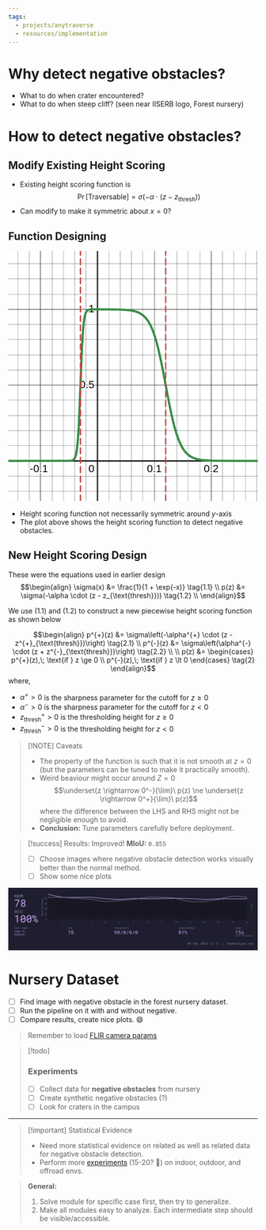 ```yaml
---
tags:
  - projects/anytraverse
  - resources/implementation
---
```

# Why detect negative obstacles?

- What to do when crater encountered?
- What to do when steep cliff? (seen near IISERB logo, Forest nursery)

# How to detect negative obstacles?

## Modify Existing Height Scoring

- Existing height scoring function is $$\Pr[\text{Traversable}] = \sigma(-\alpha \cdot (z - z_{\text{thresh}}))$$
- Can modify to make it symmetric about $x = 0$?

## Function Designing

![](../assets/height-scoring.png)

- Height scoring function not necessarily symmetric around $y$-axis
- The plot above shows the height scoring function to detect negative obstacles.

## New Height Scoring Design

These were the equations used in earlier design
$$\begin{align}
	\sigma(x) &= \frac{1}{1 + \exp(-x)} \tag{1.1} \\
	p(z) &= \sigma(-\alpha \cdot (z - z_{\text{thresh}})) \tag{1.2} \\
\end{align}$$

We use (1.1) and (1.2) to construct a new piecewise height scoring function as shown below

$$\begin{align}
	p^{+}(z) &= \sigma\left(-\alpha^{+} \cdot (z - z^{+}_{\text{thresh}})\right) \tag{2.1} \\
	p^{-}(z) &= \sigma\left(\alpha^{-} \cdot (z + z^{-}_{\text{thresh}})\right) \tag{2.2} \\ \\
	p(z) &= \begin{cases}
		p^{+}(z),\; \text{if } z \ge 0 \\
		p^{-}(z),\; \text{if } z \lt 0
	\end{cases} \tag{2}
\end{align}$$
where,
- $\alpha^{+} \gt 0$ is the sharpness parameter for the cutoff for $z \ge 0$
- $\alpha^{-} \gt 0$ is the sharpness parameter for the cutoff for $z \lt 0$
- $z^{+}_{\text{thresh}} \gt 0$ is the thresholding height for $z \ge 0$
- $z^{-}_{\text{thresh}} \gt 0$ is the thresholding height for $z \lt 0$

> [!NOTE] Caveats
> - The property of the function is such that it is not smooth at $z = 0$ (but the parameters can be tuned to make it practically smooth).
> - Weird beaviour might occur around $Z = 0$
>   $$\underset{z \rightarrow 0^-}{\lim}\ p(z) \ne \underset{z \rightarrow 0^+}{\lim}\ p(z)$$
>   where the difference between the LHS and RHS might not be negligible enough to avoid.
> - **Conclusion:** Tune parameters carefully before deployment.

> [!success] Results: Improved!
> **MIoU:** `0.855`
> 
> - [ ] Choose images where negative obstacle detection works visually better than the normal method.
> - [ ] Show some nice plots

![](../assets/typing-test-001.png)

# Nursery Dataset

- [ ] Find image with negative obstacle in the forest nursery dataset.
- [ ] Run the pipeline on it with and without negative.
- [ ] Compare results, create nice plots. 😄

> Remember to load [FLIR camera params](../areas/FLIR%20Camera%20Parameters.md)

> [!todo]
> ### Experiments
> 
> - [ ] Collect data for **negative obstacles** from nursery
> - [ ] Create synthetic negative obstacles (?)
> - [ ] Look for craters in the campus

---

> [!important] Statistical Evidence
> - Need more statistical evidence on related as well as related data for negative obstacle detection.
> - Perform more [experiments](AnyTraverse%20Experiment%20Design.md) (15-20? 🤔) on indoor, outdoor, and offroad envs.

> **General:**
> 1. Solve module for specific case first, then try to generalize.
> 2. Make all modules easy to analyze. Each intermediate step should be visible/accessible.
